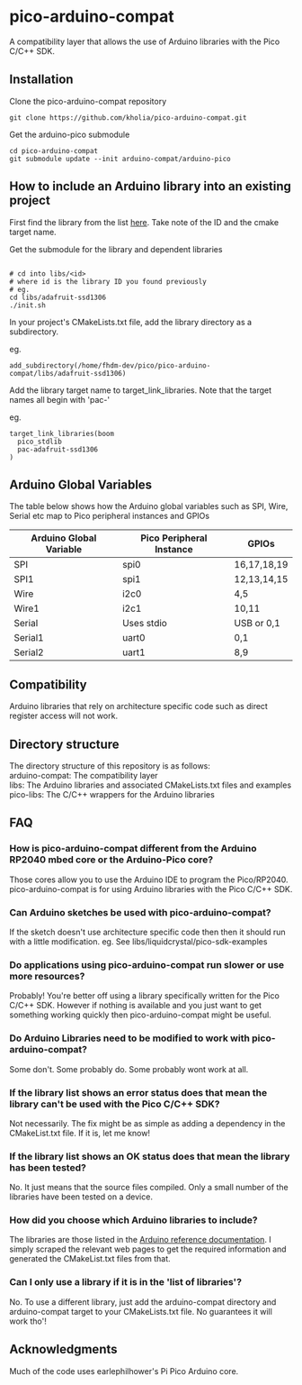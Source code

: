 # pico-arduino-compat
A compatibility layer that allows the use of Arduino libraries with the Pico C/C++ SDK.
    
## Installation

Clone the pico-arduino-compat repository

````
git clone https://github.com/kholia/pico-arduino-compat.git
````

Get the arduino-pico submodule
````
cd pico-arduino-compat
git submodule update --init arduino-compat/arduino-pico
````

## How to include an Arduino library into an existing project

First find the library from the list [here](https://fhdm-dev.github.io/pico-arduino-compat/libraries.html). Take note of the ID and the cmake target name.

Get the submodule for the library and dependent libraries
````

# cd into libs/<id>
# where id is the library ID you found previously
# eg.
cd libs/adafruit-ssd1306
./init.sh
````

In your project's CMakeLists.txt file, add the library directory as a subdirectory.

eg.   
````
add_subdirectory(/home/fhdm-dev/pico/pico-arduino-compat/libs/adafruit-ssd1306)
````

Add the library target name to target_link_libraries. Note that the target names all begin with 'pac-'

eg.   
````
target_link_libraries(boom
  pico_stdlib
  pac-adafruit-ssd1306
)
````

## Arduino Global Variables

The table below shows how the Arduino global variables such as SPI, Wire, Serial etc map to Pico peripheral instances and GPIOs

|Arduino Global Variable|Pico Peripheral Instance|GPIOs
|-----------------------|------------------------|-----
|SPI                    | spi0                   |16,17,18,19
|SPI1                   | spi1                   |12,13,14,15
|Wire                   | i2c0                   |4,5
|Wire1                  | i2c1                   |10,11
|Serial                 | Uses stdio             |USB or 0,1
|Serial1                | uart0                  |0,1
|Serial2                | uart1                  |8,9


## Compatibility

Arduino libraries that rely on architecture specific code such as direct register access will not work.

## Directory structure

The directory structure of this repository is as follows:   
arduino-compat: The compatibility layer    
libs: The Arduino libraries and associated CMakeLists.txt files and examples    
pico-libs: The C/C++ wrappers for the Arduino libraries    

## FAQ

### How is pico-arduino-compat different from the Arduino RP2040 mbed core or the Arduino-Pico core?
Those cores allow you to use the Arduino IDE to program the Pico/RP2040. pico-arduino-compat is for using Arduino libraries with the Pico C/C++ SDK.

### Can Arduino sketches be used with pico-arduino-compat?
If the sketch doesn't use architecture specific code then then it should run with a little modification. eg. See libs/liquidcrystal/pico-sdk-examples

### Do applications using pico-arduino-compat run slower or use more resources?
Probably! You're better off using a library specifically written for the Pico C/C++ SDK. However if nothing is available and you just want to get something working quickly then pico-arduino-compat might be useful.

### Do Arduino Libraries need to be modified to work with pico-arduino-compat?
Some don't. Some probably do. Some probably wont work at all.

### If the library list shows an error status does that mean the library can't be used with the Pico C/C++ SDK?
Not necessarily. The fix might be as simple as adding a dependency in the CMakeList.txt file. If it is, let me know!

### If the library list shows an OK status does that mean the library has been tested?
No. It just means that the source files compiled. Only a small number of the libraries have been tested on a device.

### How did you choose which Arduino libraries to include?
The libraries are those listed in the [Arduino reference documentation](https://www.arduino.cc/reference/en/libraries/). I simply scraped the relevant web pages to get the required information and generated the CMakeList.txt files from that.

### Can I only use a library if it is in the 'list of libraries'?
No. To use a different library, just add the arduino-compat directory and arduino-compat target to your CMakeLists.txt file. No guarantees it will work tho'!

## Acknowledgments
Much of the code uses earlephilhower's Pi Pico Arduino core.






